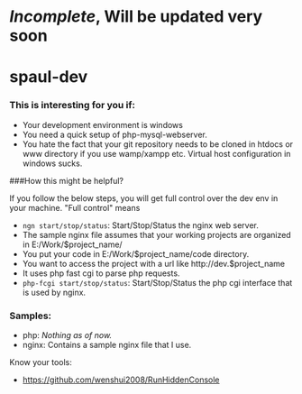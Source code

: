 
# *Incomplete*, Will be updated very soon
# spaul-dev

### This is interesting for you if:

* Your development environment is windows
* You need a quick setup of php-mysql-webserver.
* You hate the fact that your git repository needs to be cloned in htdocs or www directory if you use wamp/xampp etc. Virtual host configuration in windows sucks.

###How this might be helpful?

If you follow the below steps, you will get full control over the dev env in your machine. "Full control" means

* `ngn start/stop/status`: Start/Stop/Status the nginx web server.
 * The sample nginx file assumes that your working projects are organized in E:/Work/$project_name/
 * You put your code in E:/Work/$project_name/code directory.
 * You want to access the project with a url like http://dev.$project_name
 * It uses php fast cgi to parse php requests.
* `php-fcgi start/stop/status`: Start/Stop/Status the php cgi interface that is used by nginx.

### Samples:

* php: _Nothing as of now._
* nginx: Contains a sample nginx file that I use.

Know your tools:

* https://github.com/wenshui2008/RunHiddenConsole
